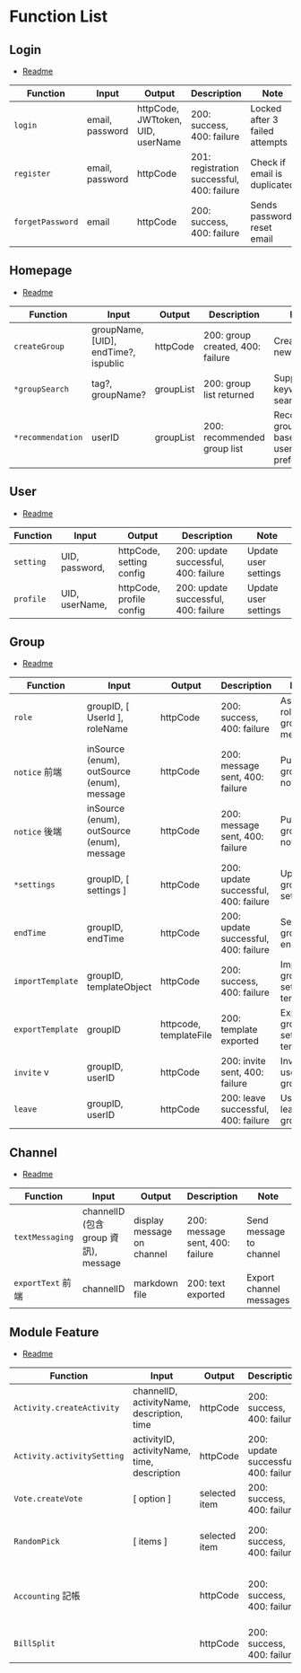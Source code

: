 # Function List

## Login
- [Readme](../src/backend/router/auth/Readme.md)

| Function         | Input           | Output                            | Description                                | Note                           |
| ---------------- | --------------- | --------------------------------- | ------------------------------------------ | ------------------------------ |
| `login`          | email, password | httpCode, JWTtoken, UID, userName | 200: success, 400: failure                 | Locked after 3 failed attempts |
| `register`       | email, password | httpCode                          | 201: registration successful, 400: failure | Check if email is duplicated   |
| `forgetPassword` | email           | httpCode                          | 200: success, 400: failure                 | Sends password reset email     |

## Homepage 
- [Readme](../src/backend/router/homepage/Readme.md)

| Function          | Input                                | Output    | Description                      | Note                                       |
| ----------------- | ------------------------------------ | --------- | -------------------------------- | ------------------------------------------ |
| `createGroup`     | groupName, [UID], endTime?, ispublic | httpCode  | 200: group created, 400: failure | Create a new group                         |
| `*groupSearch`    | tag?, groupName?                     | groupList | 200: group list returned         | Supports keyword search                    |
| `*recommendation` | userID                               | groupList | 200: recommended group list      | Recommend groups based on user preferences |

## User 
- [Readme](../src/backend/router/user/Readme.md)

| Function  | Input          | Output                   | Description                          | Note                 |
| --------- | -------------- | ------------------------ | ------------------------------------ | -------------------- |
| `setting` | UID, password, | httpCode, setting config | 200: update successful, 400: failure | Update user settings |
| `profile` | UID, userName, | httpCode, profile config | 200: update successful, 400: failure | Update user settings |

## Group 
- [Readme](../src/backend/router/group/Readme.md)


| Function         | Input                                      | Output                 | Description                          | Note                           |
| ---------------- | ------------------------------------------ | ---------------------- | ------------------------------------ | ------------------------------ |
| `role`           | groupID, [ UserId ], roleName              | httpCode               | 200: success, 400: failure           | Assign roles to group members  |
| `notice` 前端    | inSource (enum), outSource (enum), message | httpCode               | 200: message sent, 400: failure      | Publish group notice           |
| `notice` 後端    | inSource (enum), outSource (enum), message | httpCode               | 200: message sent, 400: failure      | Publish group notice           |
| `*settings`      | groupID, [ settings ]                      | httpCode               | 200: update successful, 400: failure | Update group settings          |
| `endTime`        | groupID, endTime                           | httpCode               | 200: update successful, 400: failure | Set group end time             |
| `importTemplate` | groupID, templateObject                    | httpCode               | 200: success, 400: failure           | Import group settings template |
| `exportTemplate` | groupID                                    | httpcode, templateFile | 200: template exported               | Export group settings template |
| `invite` v       | groupID, userID                            | httpCode               | 200: invite sent, 400: failure       | Invite user to group           |
| `leave`          | groupID, userID                            | httpCode               | 200: leave successful, 400: failure  | User leaves group              |

## Channel 
- [Readme](../src/backend/router/channel/Readme.md)


| Function          | Input                               | Output                     | Description                     | Note                    |
| ----------------- | ----------------------------------- | -------------------------- | ------------------------------- | ----------------------- |
| `textMessaging`   | channelID (包含group 資訊), message | display message on channel | 200: message sent, 400: failure | Send message to channel |
| `exportText` 前端 | channelID                           | markdown file              | 200: text exported              | Export channel messages |

## Module Feature 
- [Readme](../src/backend/router/modulefeatures/Readme.md)


| Function                   | Input                                       | Output        | Description                          | Note                                     |
| -------------------------- | ------------------------------------------- | ------------- | ------------------------------------ | ---------------------------------------- |
| `Activity.createActivity`  | channelID, activityName, description, time  | httpCode      | 200: success, 400: failure           | Create a new activity module             |
| `Activity.activitySetting` | activityID, activityName, time, description | httpCode      | 200: update successful, 400: failure | Update activity module settings          |
| `Vote.createVote`          | [ option ]                                  | selected item | 200: success, 400: failure           | Create a voting activity                 |
| `RandomPick`               | [ items ]                                   | selected item | 200: success, 400: failure           | Randomly pick an item from the list      |
| `Accounting` 記帳          |                                             | httpCode      | 200: success, 400: failure           | Add transaction in the accounting module |
| `BillSplit`                |                                             | httpCode      | 200: success, 400: failure           | Split bill in the BillSplit module       |